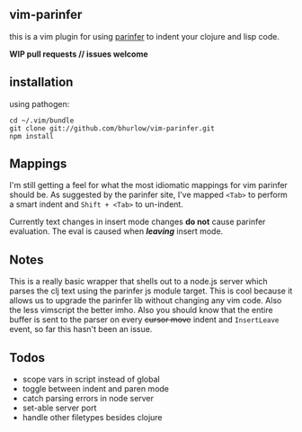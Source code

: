 ## vim-parinfer

this is a vim plugin for using [parinfer](https://shaunlebron.github.io/parinfer/) to indent your clojure and lisp code.

**WIP pull requests // issues welcome**

## installation 

using pathogen: 

```
cd ~/.vim/bundle
git clone git://github.com/bhurlow/vim-parinfer.git
npm install 
```

## Mappings 

I'm still getting a feel for what the most idiomatic mappings for vim parinfer should be. As suggested by the parinfer site, I've mapped `<Tab>` to perform a smart indent and `Shift + <Tab>` to un-indent. 

Currently text changes in insert mode changes **do not** cause parinfer evaluation. The eval is caused when ***leaving*** insert mode. 

## Notes

This is a really basic wrapper that shells out to a node.js server which parses the clj text using the parinfer js module target. This is cool because it allows us to upgrade the parinfer lib without changing any vim code. Also the less vimscript the better imho. Also you should know that the entire buffer is sent to the parser on every ~~cursor move~~ indent and `InsertLeave` event, so far this hasn't been an issue.

## Todos

- scope vars in script instead of global 
- toggle between indent and paren mode
- catch parsing errors in node server
- set-able server port 
- handle other filetypes besides clojure 



